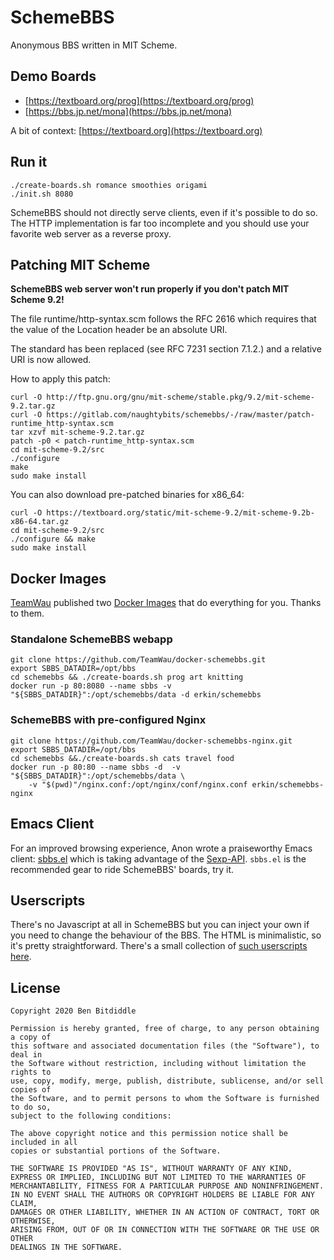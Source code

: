# SchemeBBS

Anonymous BBS written in MIT Scheme.

## Demo Boards

* [https://textboard.org/prog](https://textboard.org/prog)
* [https://bbs.jp.net/mona](https://bbs.jp.net/mona)

A bit of context: [https://textboard.org](https://textboard.org)


## Run it

```
./create-boards.sh romance smoothies origami
./init.sh 8080
```

SchemeBBS should not directly serve clients, even if it's possible to do so.
The HTTP implementation is far too incomplete and you should use your 
favorite web server as a reverse proxy.

## Patching MIT Scheme

**SchemeBBS web server won't run properly if you don't patch MIT Scheme 9.2!**

The file runtime/http-syntax.scm follows the RFC 2616 which requires
that the value of the Location header be an absolute URI.

The standard has been replaced (see RFC 7231 section 7.1.2.) and a
relative URI is now allowed.

How to apply this patch:

```
curl -O http://ftp.gnu.org/gnu/mit-scheme/stable.pkg/9.2/mit-scheme-9.2.tar.gz
curl -O https://gitlab.com/naughtybits/schemebbs/-/raw/master/patch-runtime_http-syntax.scm
tar xzvf mit-scheme-9.2.tar.gz
patch -p0 < patch-runtime_http-syntax.scm
cd mit-scheme-9.2/src
./configure
make
sudo make install
```

You can also download pre-patched binaries for x86_64:
```
curl -O https://textboard.org/static/mit-scheme-9.2/mit-scheme-9.2b-x86-64.tar.gz
cd mit-scheme-9.2/src
./configure && make
sudo make install
```

## Docker Images

[TeamWau](https://github.com/TeamWau/) published two 
[Docker Images](https://github.com/TeamWau/docker-schemebbs) 
that do everything for you. Thanks to them.

### Standalone SchemeBBS webapp
```
git clone https://github.com/TeamWau/docker-schemebbs.git
export SBBS_DATADIR=/opt/bbs
cd schemebbs && ./create-boards.sh prog art knitting
docker run -p 80:8080 --name sbbs -v "${SBBS_DATADIR}":/opt/schemebbs/data -d erkin/schemebbs
```
### SchemeBBS with pre-configured Nginx
```
git clone https://github.com/TeamWau/docker-schemebbs-nginx.git
export SBBS_DATADIR=/opt/bbs
cd schemebbs &&./create-boards.sh cats travel food
docker run -p 80:80 --name sbbs -d  -v "${SBBS_DATADIR}":/opt/schemebbs/data \
    -v "$(pwd)"/nginx.conf:/opt/nginx/conf/nginx.conf erkin/schemebbs-nginx
```

## Emacs Client

For an improved browsing experience, Anon wrote a praiseworthy Emacs client:
[sbbs.el](https://fossil.textboard.org/sbbs/index) which is taking advantage
of the [Sexp-API](https://textboard.org/sexp/prog/). `sbbs.el` is the
recommended gear to ride SchemeBBS' boards, try it.

## Userscripts

There's no Javascript at all in SchemeBBS but you can inject your own if you
need to change the behaviour of the BBS. The HTML is minimalistic, so it's
pretty straightforward. There's a small collection of
[such userscripts here](https://fossil.textboard.org/userscripts/dir?ci=tip).

## License
```
Copyright 2020 Ben Bitdiddle

Permission is hereby granted, free of charge, to any person obtaining a copy of 
this software and associated documentation files (the "Software"), to deal in
the Software without restriction, including without limitation the rights to
use, copy, modify, merge, publish, distribute, sublicense, and/or sell copies of
the Software, and to permit persons to whom the Software is furnished to do so,
subject to the following conditions:

The above copyright notice and this permission notice shall be included in all
copies or substantial portions of the Software.

THE SOFTWARE IS PROVIDED "AS IS", WITHOUT WARRANTY OF ANY KIND,
EXPRESS OR IMPLIED, INCLUDING BUT NOT LIMITED TO THE WARRANTIES OF
MERCHANTABILITY, FITNESS FOR A PARTICULAR PURPOSE AND NONINFRINGEMENT.
IN NO EVENT SHALL THE AUTHORS OR COPYRIGHT HOLDERS BE LIABLE FOR ANY CLAIM,
DAMAGES OR OTHER LIABILITY, WHETHER IN AN ACTION OF CONTRACT, TORT OR OTHERWISE,
ARISING FROM, OUT OF OR IN CONNECTION WITH THE SOFTWARE OR THE USE OR OTHER
DEALINGS IN THE SOFTWARE.
```
